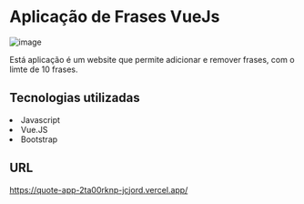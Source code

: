 # Aplicação de Frases VueJs
![image](https://user-images.githubusercontent.com/69487022/123870249-73c22080-d908-11eb-9b4c-442d9b5fcb5c.png)

Está aplicação é um website que permite adicionar e remover frases, com o limte de 10 frases.

## Tecnologias utilizadas
<li>Javascript</li>
<li>Vue.JS</li>
<li>Bootstrap</li>

## URL
https://quote-app-2ta00rknp-jcjord.vercel.app/
